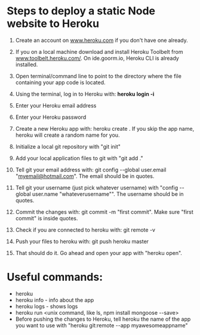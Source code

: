 # Steps to deploy a static Node website to Heroku

1. Create an account on www.heroku.com if you don't have one already.

2. If you on a local machine download and install Heroku Toolbelt from www.toolbelt.heroku.com/. On ide.goorm.io, Heroku CLI is already installed.

3. Open terminal/command line to point to the directory where the file containing your app code is located.

4. Using the terminal, log in to Heroku with: <b>heroku login -i </b>

5. Enter your Heroku email address

6. Enter your Heroku password

7. Create a new Heroku app with: heroku create <myawesomeappname>. If you skip the app name, heroku will create a random name for you.

8. Initialize a local git repository with "git init"

9. Add your local application files to git with "git add ."

10. Tell git your email address with: git config --global user.email "myemail@hotmail.com". The email should be in quotes. 

11. Tell git your username (just pick whatever username) with "config --global user.name "whateverusername"". The username should be in quotes.

12. Commit the changes with: git commit -m "first commit". Make sure "first commit" is inside quotes.

13. Check if you are connected to heroku with: git remote -v

14. Push your files to heroku with: git push heroku master

15. That should do it. Go ahead and open your app with "heroku open".


# Useful commands:
- heroku
- heroku info - info about the app
- heroku logs - shows logs
- heroku run <unix command, like ls, npm install mongoose --save>
- Before pushing the changes to Heroku, tell heroku the name of the app you want to use with "heroku git:remote --app myawesomeappname"
